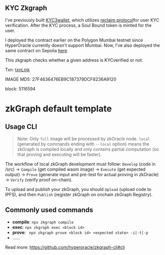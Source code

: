 ## KYC Zkgraph
I've previously built [KYC3wallet](https://devfolio.co/projects/kycwallet-d58a), which utilizes [reclaim protocol]([https://www.reclaimprotocol.org/)for user KYC verification. After the KYC process, a Soul Bound token is minted for the user. 

I deployed the contract earlier on the Polygon Mumbai testnet since HyperOracle currently doesn't support Mumbai. Now, I've also deployed the same contract on Sepolia [here](https://sepolia.etherscan.io/tx/0xc4ca66e93dbce46e60a7e2bc85a2e8060a8e95f63bd86f79606542ed803d4054)

This zkgraph checks whether a given address is KYCverified or not.

Txn: [txnLink]([url](https://sepolia.etherscan.io/tx/0x7dd0f5570767d870cd32ddd6e0fa141ae6d95906ec921fa07a1835846ed6a803))

IMAGE MD5: 27F4636476EB9C187379DCF8236A9120

block: 5116594

# zkGraph default template


## Usage CLI

> Note: Only `full` image will be processed by zkOracle node. `local` (generated by commands ending with `--local` option) means the zkGraph is compiled locally and only contains partial computation (so that proving and executing will be faster).

The workflow of local zkGraph development must follow: `Develop` (code in /src) -> `Compile` (get compiled wasm image) -> `Execute` (get expected output) -> `Prove` (generate input and pre-test for actual proving in zkOracle) -> `Verify` (verify proof on-chain).

To upload and publish your zkGraph, you should `Upload` (upload code to IPFS), and then `Publish` (register zkGraph on onchain zkGraph Registry).


## Commonly used commands

- **compile**: `npx zkgraph compile`
- **exec**: `npx zkgraph exec <block id>`
- **prove**: ` npx zkgraph prove <block id> <expected state> -i|-t|-p`  
- ……

Read more: https://github.com/hyperoracle/zkgraph-cli#cli
